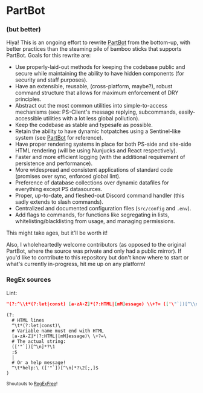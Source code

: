 # PartBot
### (but better)
Hiya! This is an ongoing effort to rewrite [PartBot](https://github.com/PartMan7/PartBot) from the bottom-up, with better practices than the steaming pile of bamboo sticks that supports PartBot. Goals for this rewrite are:

* Use properly-laid-out methods for keeping the codebase public and secure while maintaining the ability to have hidden components (for security and staff purposes).
* Have an extensible, reusable, (cross-platform, maybe?), robust command structure that allows for maximum enforcement of DRY principles.
* Abstract out the most common utilities into simple-to-access mechanisms (see: PS-Client's message replying, subcommands, easily-accessible utilities with a lot less global pollution).
* Keep the codebase as stable and typesafe as possible.
* Retain the ability to have dynamic hotpatches using a Sentinel-like system (see [PartBot](https://github.com/PartMan7/PartBot/blob/master/handlers/watcher.js) for reference).
* Have proper rendering systems in place for both PS-side and site-side HTML rendering (will be using Nunjucks and React respectively).
* Faster and more efficient logging (with the additional requirement of persistence and performance).
* More widespread and consistent applications of standard code (promises over sync, enforced global lint).
* Preference of database collections over dynamic datafiles for everything except PS datasources.
* Proper, up-to-date, and fleshed-out Discord command handler (this sadly extends to slash commands).
* Centralized and documented configuration files (`src/config` and `.env`).
* Add flags to commands, for functions like segregating in lists, whitelisting/blacklisting from usage, and managing permissions.


This might take ages, but it'll be worth it!

Also, I wholeheartedly welcome contributors (as opposed to the original PartBot, where the source was private and only had a public mirror). If you'd like to contribute to this repository but don't know where to start or what's currently in-progress, hit me up on any platform!


### RegEx sources

Lint:
```json
"(?:^\\t*(?:let|const) [a-zA-Z]*(?:HTML|[mM]essage) \\+?= (['\"`])[^\\n]*?\\1;$|^\\t*help: (['\"`])[^\\n]*?\\2[;,]$)"
```
```regexfree
(?:
  # HTML lines
  ^\t*(?:let|const)\ 
  # Variable name must end with HTML
  [a-zA-Z]*(?:HTML|[mM]essage)\ \+?=\ 
  # The actual string:
  (['"`])[^\n]*?\1
  ;$
  |
  # Or a help message!
  ^\t*help:\ (['"`])[^\n]*?\2[;,]$
)
```
<small>Shoutouts to [RegExFree](https://zarel.github.io/regexfree/)!</small>
